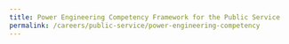 ```yaml
---
title: Power Engineering Competency Framework for the Public Service
permalink: /careers/public-service/power-engineering-competency
---
```


